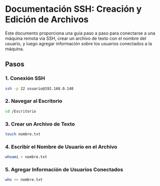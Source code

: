 # Documentación SSH: Creación y Edición de Archivos

Este documento proporciona una guía paso a paso para conectarse a una máquina remota via SSH, crear un archivo de texto con el nombre del usuario, y luego agregar información sobre los usuarios conectados a la máquina.

## Pasos

### 1. Conexión SSH

```bash
ssh -p 22 usuario@192.168.0.148
```

### 2. Navegar al Escritorio

```bash
cd /Escritorio
```

### 3. Crear un Archivo de Texto

```bash
touch nombre.txt
```

### 4. Escribir el Nombre de Usuario en el Archivo

```bash
whoami > nombre.txt
```

### 5. Agregar Información de Usuarios Conectados

```bash
who >> nombre.txt
```
